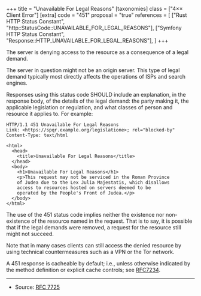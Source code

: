 +++
title = "Unavailable For Legal Reasons"
[taxonomies]
class = ["4&times;&times; Client Error"]
[extra]
code = "451"
proposal = "true"
references = [
    ["Rust HTTP Status Constant", "http::StatusCode::UNAVAILABLE_FOR_LEGAL_REASONS"],
    ["Symfony HTTP Status Constant", "Response::HTTP_UNAVAILABLE_FOR_LEGAL_REASONS"],
]
+++

The server is denying access to the resource as a consequence of a legal demand.

The server in question might not be an origin server. This type of legal demand typically most directly affects the operations of ISPs and search engines.

Responses using this status code SHOULD include an explanation, in the response body, of the details of the legal demand: the party making it, the applicable legislation or regulation, and what classes of person and resource it applies to. For example:

```
HTTP/1.1 451 Unavailable For Legal Reasons
Link: <https://spqr.example.org/legislatione>; rel="blocked-by"
Content-Type: text/html

<html>
  <head>
    <title>Unavailable For Legal Reasons</title>
  </head>
  <body>
    <h1>Unavailable For Legal Reasons</h1>
    <p>This request may not be serviced in the Roman Province
    of Judea due to the Lex Julia Majestatis, which disallows
    access to resources hosted on servers deemed to be
    operated by the People's Front of Judea.</p>
  </body>
</html>
```

The use of the 451 status code implies neither the existence nor non- existence of the resource named in the request. That is to say, it is possible that if the legal demands were removed, a request for the resource still might not succeed.

Note that in many cases clients can still access the denied resource by using technical countermeasures such as a VPN or the Tor network.

A 451 response is cacheable by default; i.e., unless otherwise indicated by the method definition or explicit cache controls; see [RFC7234][2].

---

* Source: [RFC 7725][1]

[1]: <http://tools.ietf.org/html/rfc7725>
[2]: <https://tools.ietf.org/html/rfc7234>
